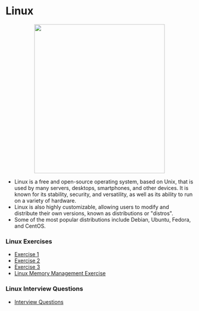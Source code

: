 # Linux
<p align="center">
  <img width="350" height="400" src="https://www.freepnglogos.com/uploads/linux-png/linux-logo-logo-brands-for-0.png">
</p>

- Linux is a free and open-source operating system, based on Unix, that is used by many servers, desktops, smartphones, and other devices. 
It is known for its stability, security, and versatility, as well as its ability to run on a variety of hardware. 
- Linux is also highly customizable, allowing users to modify and distribute their own versions, known as distributions or "distros". 
- Some of the most popular distributions include Debian, Ubuntu, Fedora, and CentOS.

### Linux Exercises

- <a href="https://github.com/houcemeddinechouket/Linux/blob/main/Exercises/Exercise-1.md">Exercise 1</a>
- <a href="https://github.com/houcemeddinechouket/Linux/blob/main/Exercises/Exercise-2.md">Exercise 2</a>
- <a href="https://github.com/houcemeddinechouket/Linux/blob/main/Exercises/Exercise-3.md">Exercise 3</a>
- <a href="https:https://github.com/houcemeddinechouket/Linux/blob/main/Exercises/Linux%20Memory%20Management%20Exercise.md"> Linux Memory Management Exercise</a>
### Linux Interview Questions
- <a href="">Interview Questions</a>
